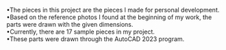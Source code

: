 •The pieces in this project are the pieces I made for personal development.  
•Based on the reference photos I found at the beginning of my work, the parts were drawn with the given dimensions.  
•Currently, there are 17 sample pieces in my project.  
•These parts were drawn through the AutoCAD 2023 program.  
